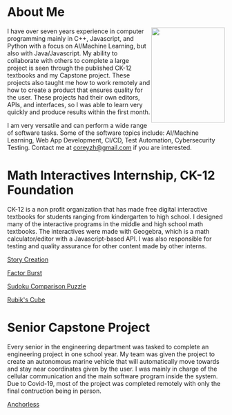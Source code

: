 # About Me
<img align="right" width="170" height="220" src="https://user-images.githubusercontent.com/95654612/148268886-b29e96f8-a525-4616-b808-6bfdf072a633.JPEG">
I have over seven years experience in computer programming mainly in C++, Javascript,  and Python with a focus on AI/Machine Learning, but also with Java/Javascript. My ability to collaborate with others to complete a large project is seen through the published CK-12 textbooks and my Capstone project. These projects also taught me how to work remotely and how to create a product that ensures quality for the user. These projects had their own editors, APIs, and interfaces, so I was able to learn very quickly and produce results within the first month.

I am very versatile and can perform a wide range of software tasks. Some of the software topics include: AI/Machine Learning, Web App Development, CI/CD, Test Automation, Cybersecurity Testing. Contact me at coreyzh@gmail.com if you are interested.

# Math Interactives Internship, CK-12 Foundation

CK-12 is a non profit organization that has made free digital interactive textbooks for students ranging from kindergarten to high school. I designed many of the interactive programs in the middle and high school math textbooks. The interactives were made with Geogebra, which is a math calculator/editor with a Javascript-based API. I was also responsible for testing and quality assurance for other content made by other interns.

[Story Creation](https://flexbooks.ck12.org/cbook/ck-12-interactive-middle-school-math-6-for-ccss/section/3.9/primary/lesson/dividing-fractions-with-diagrams-msm6-ccss/)

[Factor Burst](https://flexbooks.ck12.org/cbook/ck-12-interactive-middle-school-math-6-for-ccss/section/6.9/primary/lesson/distributive-property-4424293-msm6-ccss/)

[Sudoku Comparison Puzzle](https://flexbooks.ck12.org/cbook/ck-12-interactive-middle-school-math-6-for-ccss/section/8.1/primary/lesson/comparing-integers-4424305-msm6-ccss/)

[Rubik's Cube](https://flexbooks.ck12.org/cbook/ck-12-interactive-middle-school-math-7-for-ccss/section/6.5/primary/lesson/surface-area-of-cubes-and-rectangular-prisms-4424737-msm7-ccss/)

# Senior Capstone Project

Every senior in the engineering department was tasked to complete an engineering project in one school year. My team was given the project to create an autonomous marine vehicle that will automatically move towards and stay near coordinates given by the user. I was mainly in charge of the cellular communication and the main software program inside the system. Due to Covid-19, most of the project was completed remotely with only the final contruction being in person.

[Anchorless](https://sites.google.com/view/anchorless/home)
